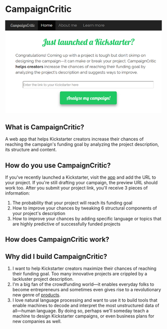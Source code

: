 # CampaignCritic
![Landing page](landing_page.PNG)

## What is CampaignCritic?
A web app that helps Kickstarter creators increase their chances of reaching the campaign's funding goal by analyzing the project description, its structure and content.

## How do you use CampaignCritic?
If you've recently launched a Kickstarter, visit the [app](http://campaigncritic.com/) and add the URL to your project. If you're still drafting your campaign, the preview URL should work too. After you submit your project link, you'll receive 3 pieces of information:
1. The probability that your project will reach its funding goal
2. How to improve your chances by tweaking 6 structural components of your project's description
3. How to improve your chances by adding specific language or topics that are highly predictive of successfully funded projects

## How does CampaignCritic work?

## Why did I build CampaignCritic?
1. I want to help Kickstarter creators maximize their chances of reaching their funding goal. Too many innovative projects are crippled by a lackluster project description.
2. I'm a big fan of the crowdfunding world&mdash;it enables everyday folks to become entrepreneurs and sometimes even gives rise to a revolutionary new genre of [products](https://www.pebble.com/).
3. I love natural language processing and want to use it to build tools that enable machines to decode and interpret the most unstructured data of all&mdash;human language. By doing so, perhaps we'll someday teach a machine to design Kickstarter campaigns, or even business plans for new companies as well.
